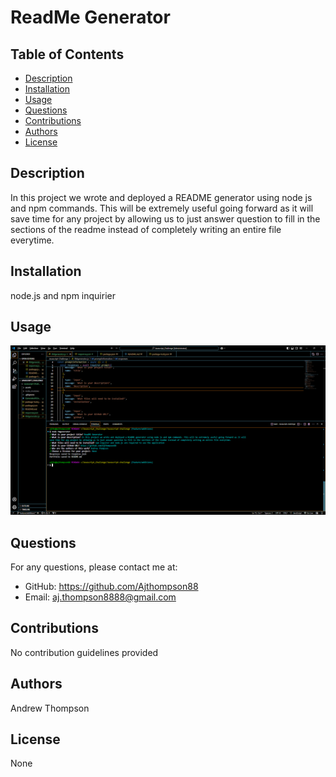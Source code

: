 
# ReadMe Generator

## Table of Contents
- [Description](#description)
- [Installation](#installation)
- [Usage](#usage)
- [Questions](#questions)
- [Contributions](#contributions)
- [Authors](#authors)
- [License](#license)

## Description
In this project we wrote and deployed a README generator using node js and npm commands. This will be extremely useful going forward as it will save time for any project by allowing us to just answer question to fill in the sections of the readme instead of completely writing an entire file everytime.

## Installation
node.js and npm inquirier

## Usage
![Usage Image](assets/usage.png)

## Questions
For any questions, please contact me at:
- GitHub: https://github.com/Ajthompson88
- Email: aj.thompson8888@gmail.com

## Contributions
No contribution guidelines provided

## Authors
Andrew Thompson

## License
None
